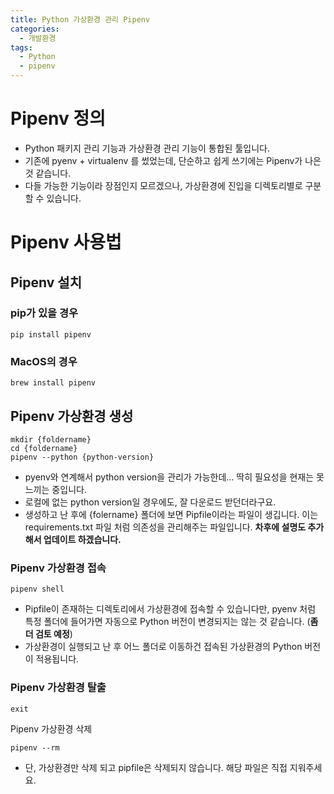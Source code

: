 ```yaml
---
title: Python 가상환경 관리 Pipenv
categories:
  - 개발환경
tags:
  - Python
  - pipenv
---
```


# Pipenv 정의
- Python 패키지 관리 기능과 가상환경 관리 기능이 통합된 툴입니다.
- 기존에 pyenv + virtualenv 를 썼었는데, 단순하고 쉽게 쓰기에는 Pipenv가 나은 것 같습니다.
- 다들 가능한 기능이라 장점인지 모르겠으나, 가상환경에 진입을 디렉토리별로 구분 할 수 있습니다. 

# Pipenv 사용법
## Pipenv 설치
### pip가 있을 경우
```shell
pip install pipenv
```
### MacOS의 경우
```shell
brew install pipenv
```

## Pipenv 가상환경 생성
```shell
mkdir {foldername}
cd {foldername}
pipenv --python {python-version}
```
* pyenv와 연계해서 python version을 관리가 가능한데... 딱히 필요성을 현재는 못느끼는 중입니다.
* 로컬에 없는  python version일 경우에도, 잘 다운로드 받던더라구요.
* 생성하고 난 후에 {folername} 폴더에 보면 Pipfile이라는 파일이 생깁니다. 이는 requirements.txt 파일 처럼 의존성을 관리해주는 파일입니다. **차후에 설명도 추가해서 업데이트 하겠습니다.**
### Pipenv 가상환경 접속
```shell
pipenv shell
```
* Pipfile이 존재하는 디렉토리에서 가상환경에 접속할 수 있습니다만, pyenv 처럼 특정 폴더에 들어가면 자동으로 Python 버전이 변경되지는 않는 것 같습니다. (**좀 더 검토 예정**)
* 가상환경이 실행되고 난 후 어느 폴더로 이동하건 접속된 가상환경의 Python 버전이 적용됩니다.
### Pipenv 가상환경 탈출
```shell
exit
```
Pipenv 가상환경 삭제
```shell
pipenv --rm
```
* 단, 가상환경만 삭제 되고 pipfile은 삭제되지 않습니다. 해당 파일은 직접 지워주세요.
